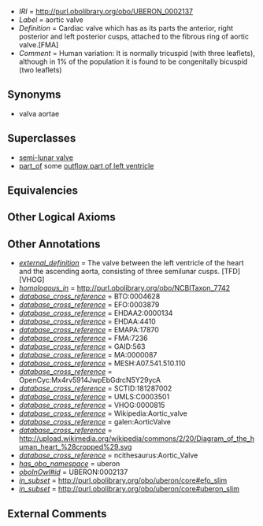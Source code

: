  * *IRI* = http://purl.obolibrary.org/obo/UBERON_0002137
 * *Label* = aortic valve
 * *Definition* = Cardiac valve which has as its parts the anterior, right posterior and left posterior cusps, attached to the fibrous ring of aortic valve.[FMA]
 * *Comment* = Human variation: It is normally tricuspid (with three leaflets), although in 1% of the population it is found to be congenitally bicuspid (two leaflets)

## Synonyms

 * valva aortae

## Superclasses

 * [semi-lunar valve](../../UBERON/23/UBERON_0005623.md)
 * [part_of](../../BFO/50/BFO_0000050.md) some [outflow part of left ventricle](../../UBERON/56/UBERON_0005956.md)

## Equivalencies


## Other Logical Axioms


## Other Annotations

 * *[external_definition](../../UBPROP/01/UBPROP_0000001.md)* = The valve between the left ventricle of the heart and the ascending aorta, consisting of three semilunar cusps. [TFD][VHOG]
 * *[homologous_in](../../core#homologous/in/core#homologous_in.md)* = http://purl.obolibrary.org/obo/NCBITaxon_7742
 * *[database_cross_reference](../../ef/oboInOwl#hasDbXref.md)* = BTO:0004628
 * *[database_cross_reference](../../ef/oboInOwl#hasDbXref.md)* = EFO:0003879
 * *[database_cross_reference](../../ef/oboInOwl#hasDbXref.md)* = EHDAA2:0000134
 * *[database_cross_reference](../../ef/oboInOwl#hasDbXref.md)* = EHDAA:4410
 * *[database_cross_reference](../../ef/oboInOwl#hasDbXref.md)* = EMAPA:17870
 * *[database_cross_reference](../../ef/oboInOwl#hasDbXref.md)* = FMA:7236
 * *[database_cross_reference](../../ef/oboInOwl#hasDbXref.md)* = GAID:563
 * *[database_cross_reference](../../ef/oboInOwl#hasDbXref.md)* = MA:0000087
 * *[database_cross_reference](../../ef/oboInOwl#hasDbXref.md)* = MESH:A07.541.510.110
 * *[database_cross_reference](../../ef/oboInOwl#hasDbXref.md)* = OpenCyc:Mx4rv5914JwpEbGdrcN5Y29ycA
 * *[database_cross_reference](../../ef/oboInOwl#hasDbXref.md)* = SCTID:181287002
 * *[database_cross_reference](../../ef/oboInOwl#hasDbXref.md)* = UMLS:C0003501
 * *[database_cross_reference](../../ef/oboInOwl#hasDbXref.md)* = VHOG:0000815
 * *[database_cross_reference](../../ef/oboInOwl#hasDbXref.md)* = Wikipedia:Aortic_valve
 * *[database_cross_reference](../../ef/oboInOwl#hasDbXref.md)* = galen:AorticValve
 * *[database_cross_reference](../../ef/oboInOwl#hasDbXref.md)* = http://upload.wikimedia.org/wikipedia/commons/2/20/Diagram_of_the_human_heart_%28cropped%29.svg
 * *[database_cross_reference](../../ef/oboInOwl#hasDbXref.md)* = ncithesaurus:Aortic_Valve
 * *[has_obo_namespace](../../ce/oboInOwl#hasOBONamespace.md)* = uberon
 * *[oboInOwl#id](../../id/oboInOwl#id.md)* = UBERON:0002137
 * *[in_subset](../../et/oboInOwl#inSubset.md)* = http://purl.obolibrary.org/obo/uberon/core#efo_slim
 * *[in_subset](../../et/oboInOwl#inSubset.md)* = http://purl.obolibrary.org/obo/uberon/core#uberon_slim

## External Comments

